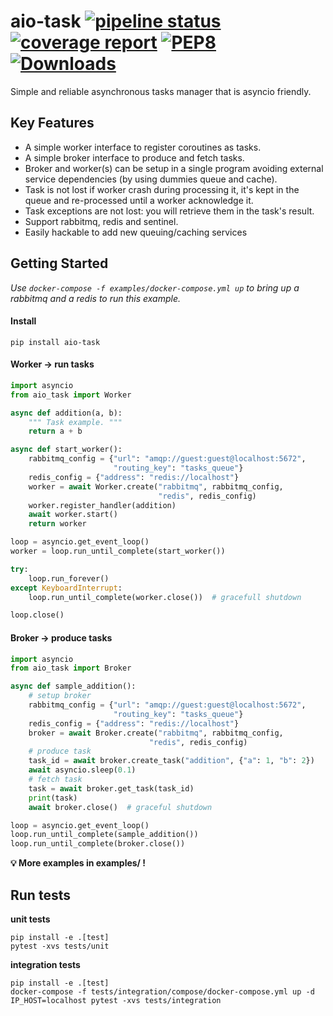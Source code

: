 aio-task
[![pipeline status](https://gitlab.com/cdlr75/aio-task/badges/master/pipeline.svg)](https://gitlab.com/cdlr75/aio-task/commits/master)
[![coverage report](https://gitlab.com/cdlr75/aio-task/badges/master/coverage.svg)](https://gitlab.com/cdlr75/aio-task/commits/master)
[![PEP8](https://img.shields.io/badge/code%20style-pep8-green.svg)](https://www.python.org/dev/peps/pep-0008/)
[![Downloads](https://pepy.tech/badge/aio-task)](https://pepy.tech/project/aio-task)
===

Simple and reliable asynchronous tasks manager that is asyncio friendly.


## Key Features

- A simple worker interface to register coroutines as tasks.
- A simple broker interface to produce and fetch tasks.
- Broker and worker(s) can be setup in a single program avoiding external service dependencies (by using dummies queue and cache).
- Task is not lost if worker crash during processing it, it's kept in the queue and re-processed until a worker acknowledge it.
- Task exceptions are not lost: you will retrieve them in the task's result.
- Support rabbitmq, redis and sentinel.
- Easily hackable to add new queuing/caching services


## Getting Started

*Use `docker-compose -f examples/docker-compose.yml up` to bring up a rabbitmq and a redis to run this example.*

#### Install
```
pip install aio-task
```

#### Worker → run tasks
```python
import asyncio
from aio_task import Worker

async def addition(a, b):
    """ Task example. """
    return a + b

async def start_worker():
    rabbitmq_config = {"url": "amqp://guest:guest@localhost:5672",
                       "routing_key": "tasks_queue"}
    redis_config = {"address": "redis://localhost"}
    worker = await Worker.create("rabbitmq", rabbitmq_config,
                                 "redis", redis_config)
    worker.register_handler(addition)
    await worker.start()
    return worker

loop = asyncio.get_event_loop()
worker = loop.run_until_complete(start_worker())

try:
    loop.run_forever()
except KeyboardInterrupt:
    loop.run_until_complete(worker.close())  # gracefull shutdown

loop.close()
```

#### Broker → produce tasks
```python
import asyncio
from aio_task import Broker

async def sample_addition():
    # setup broker
    rabbitmq_config = {"url": "amqp://guest:guest@localhost:5672",
                       "routing_key": "tasks_queue"}
    redis_config = {"address": "redis://localhost"}
    broker = await Broker.create("rabbitmq", rabbitmq_config,
                               "redis", redis_config)
    # produce task
    task_id = await broker.create_task("addition", {"a": 1, "b": 2})
    await asyncio.sleep(0.1)
    # fetch task
    task = await broker.get_task(task_id)
    print(task)
    await broker.close()  # graceful shutdown

loop = asyncio.get_event_loop()
loop.run_until_complete(sample_addition())
loop.run_until_complete(broker.close())
```

**💡 More examples in examples/ !**


## Run tests

**unit tests**
```
pip install -e .[test]
pytest -xvs tests/unit
```

**integration tests**
```
pip install -e .[test]
docker-compose -f tests/integration/compose/docker-compose.yml up -d
IP_HOST=localhost pytest -xvs tests/integration
```
